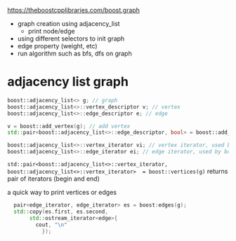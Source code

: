 https://theboostcpplibraries.com/boost.graph

- graph creation using adjacency_list
  - print node/edge
- using different selectors to init graph
- edge property (weight, etc)
- run algorithm such as bfs, dfs on graph

# adjacency list graph

```c++
boost::adjacency_list<> g; // graph
boost::adjacency_list<>::vertex_descriptor v; // vertex
boost::adjacency_list<>::edge_descriptor e; // edge

v = boost::add_vertex(g); // add vertex
std::pair<boost::adjacency_list<>::edge_descriptor, bool> = boost::add_edge(g); // add edge, bool indicates whether edge is added successfully or not

boost::adjacency_list<>::vertex_iterator vi; // vertex iterator, used by boost:vertices
boost::adjacency_list<>::edge_iterator ei; // edge iterator, used by boost:edges
```

`std::pair<boost::adjacency_list<>::vertex_iterator, boost::adjacency_list<>::vertex_iterator>  = boost::vertices(g)` returns pair of iterators (begin and end)

a quick way to print vertices or edges

```c++
  pair<edge_iterator, edge_iterator> es = boost:edges(g);
  std::copy(es.first, es.second,
       std::ostream_iterator<edge>{
         cout, "\n"
           });
```